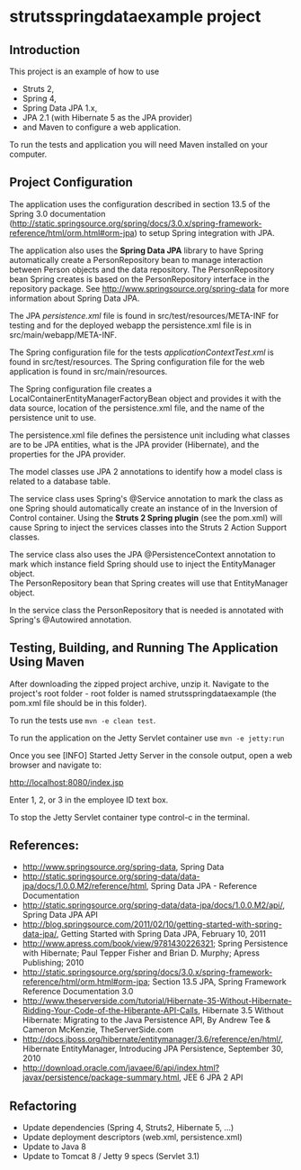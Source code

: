 # strutsspringdataexample project

## Introduction

This project is an example of how to use 
- Struts 2, 
- Spring 4, 
- Spring Data JPA 1.x, 
- JPA 2.1 (with Hibernate 5 as the JPA provider) 
- and Maven to configure a web application.  

To run the tests and application you will need Maven installed on your computer.

## Project Configuration

The application uses the configuration described in section 13.5 of the Spring 3.0 documentation
(http://static.springsource.org/spring/docs/3.0.x/spring-framework-reference/html/orm.html#orm-jpa)
to setup Spring integration with JPA.  

The application also uses the **Spring Data JPA** library to have Spring automatically 
create a PersonRepository bean to manage interaction between Person objects and the 
data repository.  The PersonRepository bean Spring creates is based 
on the PersonRepository interface in the repository package.
See http://www.springsource.org/spring-data for more information about Spring Data JPA.

The JPA _persistence.xml_ file is found in src/test/resources/META-INF for testing and for the 
deployed webapp the persistence.xml file is in src/main/webapp/META-INF.  

The Spring configuration file for the tests _applicationContextTest.xml_ is found in 
src/test/resources.  The Spring configuration file for the web application is found 
in src/main/resources.

The Spring configuration file creates a LocalContainerEntityManagerFactoryBean object 
and provides it with the data source, location of the persistence.xml file, and the 
name of the persistence unit to use.

The persistence.xml file defines the persistence unit including what classes are to be
JPA entities, what is the JPA provider (Hibernate), and the properties for the JPA 
provider.

The model classes use JPA 2 annotations to identify how a model class is related to a 
database table.

The service class uses Spring's @Service annotation to mark the class as one Spring should
automatically create an instance of in the Inversion of Control container.  Using the **Struts 2 
Spring plugin** (see the pom.xml) will cause Spring to inject the services classes into the 
Struts 2 Action Support classes.

The service class also uses the JPA @PersistenceContext annotation to mark which 
instance field Spring should use to inject the EntityManager object.  
The PersonRepository bean that Spring creates will use that EntityManager object.   

In the service class the PersonRepository that is needed is annotated with Spring's @Autowired annotation.
  
## Testing, Building, and Running The Application Using Maven
 
After downloading the zipped project archive, unzip it.  Navigate to the 
project's root folder - root folder is named strutsspringdataexample (the pom.xml file 
should be in this folder).

To run the tests use `mvn -e clean test`.

To run the application on the Jetty Servlet container use `mvn -e jetty:run`

Once you see [INFO] Started Jetty Server in the console output, open a web browser and navigate to:

[http://localhost:8080/index.jsp](http://localhost:8080/index.jsp)
     
Enter 1, 2, or 3 in the employee ID text box.

To stop the Jetty Servlet container type control-c in the terminal.

## References:

- http://www.springsource.org/spring-data, Spring Data
- http://static.springsource.org/spring-data/data-jpa/docs/1.0.0.M2/reference/html, Spring Data JPA - Reference Documentation
- http://static.springsource.org/spring-data/data-jpa/docs/1.0.0.M2/api/, Spring Data JPA API
- http://blog.springsource.com/2011/02/10/getting-started-with-spring-data-jpa/, Getting Started with Spring Data JPA, February 10, 2011
- http://www.apress.com/book/view/9781430226321; Spring Persistence with Hibernate; Paul Tepper Fisher and Brian D. Murphy; Apress Publishing; 2010
- http://static.springsource.org/spring/docs/3.0.x/spring-framework-reference/html/orm.html#orm-jpa; Section 13.5 JPA, Spring Framework Reference Documentation 3.0
- http://www.theserverside.com/tutorial/Hibernate-35-Without-Hibernate-Ridding-Your-Code-of-the-Hiberante-API-Calls, Hibernate 3.5 Without Hibernate: Migrating to the Java Persistence API, By Andrew Tee & Cameron McKenzie, TheServerSide.com
- http://docs.jboss.org/hibernate/entitymanager/3.6/reference/en/html/, Hibernate EntityManager, Introducing JPA Persistence, September 30, 2010
- http://download.oracle.com/javaee/6/api/index.html?javax/persistence/package-summary.html, JEE 6 JPA 2 API

## Refactoring

- Update dependencies (Spring 4, Struts2, Hibernate 5, ...)
- Update deployment descriptors (web.xml, persistence.xml)
- Update to Java 8 
- Update to Tomcat 8 / Jetty 9 specs (Servlet 3.1)

